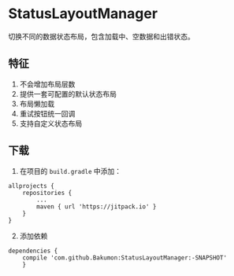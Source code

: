 # StatusLayoutManager

切换不同的数据状态布局，包含加载中、空数据和出错状态。

## 特征

1. 不会增加布局层数
2. 提供一套可配置的默认状态布局
3. 布局懒加载
4. 重试按钮统一回调
5. 支持自定义状态布局

## 下载

1. 在项目的 `build.gradle` 中添加：

```
allprojects {
	repositories {
		...
		maven { url 'https://jitpack.io' }
	}
}
```

2. 添加依赖

```
dependencies {
    compile 'com.github.Bakumon:StatusLayoutManager:-SNAPSHOT'
    }
```

